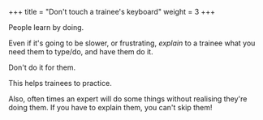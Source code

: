 +++
title = "Don't touch a trainee's keyboard"
weight = 3
+++

People learn by doing.

Even if it's going to be slower, or frustrating, _explain_ to a trainee what you need them to type/do, and have them do it.

Don't do it for them.

This helps trainees to practice.

Also, often times an expert will do some things without realising they're doing them. If you have to explain them, you can't skip them!
